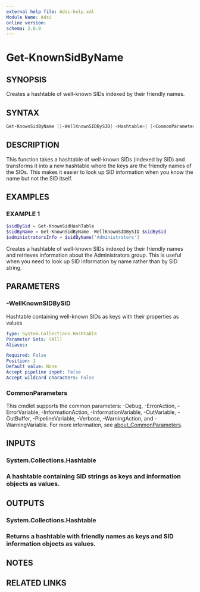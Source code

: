 ```yaml
---
external help file: Adsi-help.xml
Module Name: Adsi
online version:
schema: 2.0.0
---
```


# Get-KnownSidByName

## SYNOPSIS
Creates a hashtable of well-known SIDs indexed by their friendly names.

## SYNTAX

```powershell
Get-KnownSidByName [[-WellKnownSIDBySID] <Hashtable>] [<CommonParameters>]
```

## DESCRIPTION
This function takes a hashtable of well-known SIDs (indexed by SID) and
transforms it into a new hashtable where the keys are the friendly names
of the SIDs.
This makes it easier to look up SID information when you
know the name but not the SID itself.

## EXAMPLES

### EXAMPLE 1
```powershell
$sidBySid = Get-KnownSidHashTable
$sidByName = Get-KnownSidByName -WellKnownSIDBySID $sidBySid
$administratorsInfo = $sidByName['Administrators']
```

Creates a hashtable of well-known SIDs indexed by their friendly names and retrieves
information about the Administrators group.
This is useful when you need to look up
SID information by name rather than by SID string.

## PARAMETERS

### -WellKnownSIDBySID
Hashtable containing well-known SIDs as keys with their properties as values

```yaml
Type: System.Collections.Hashtable
Parameter Sets: (All)
Aliases:

Required: False
Position: 1
Default value: None
Accept pipeline input: False
Accept wildcard characters: False
```

### CommonParameters
This cmdlet supports the common parameters: -Debug, -ErrorAction, -ErrorVariable, -InformationAction, -InformationVariable, -OutVariable, -OutBuffer, -PipelineVariable, -Verbose, -WarningAction, and -WarningVariable. For more information, see [about_CommonParameters](http://go.microsoft.com/fwlink/?LinkID=113216).

## INPUTS

### System.Collections.Hashtable
### A hashtable containing SID strings as keys and information objects as values.
## OUTPUTS

### System.Collections.Hashtable
### Returns a hashtable with friendly names as keys and SID information objects as values.
## NOTES

## RELATED LINKS

